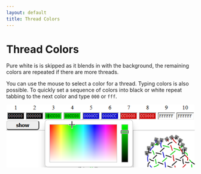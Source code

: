 ```yaml
---
layout: default
title: Thread Colors
---
```


Thread Colors
=============

Pure white is is skipped as it blends in with the background,
the remaining colors are repeated if there are more threads.

You can use the mouse to select a color for a thread.
Typing colors is also possible.
To quickly set a sequence of colors into black or white
repeat tabbing to the next color and type `000` or `fff`.

![](images/thread-colors.png)
